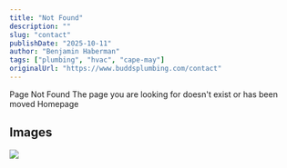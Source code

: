 ```yaml
---
title: "Not Found"
description: ""
slug: "contact"
publishDate: "2025-10-11"
author: "Benjamin Haberman"
tags: ["plumbing", "hvac", "cape-may"]
originalUrl: "https://www.buddsplumbing.com/contact"
---
```


Page Not Found
The page you are looking for doesn't exist or has been moved
Homepage

## Images

![](/assets/budds/contact-65227fa76a63b8b3ab3d7a9c-plumber-in-atlantic-county-nj.avif "")

